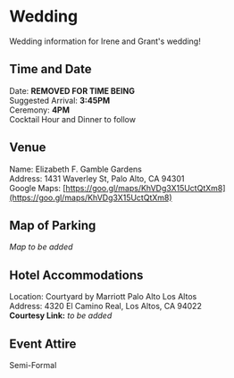 # Wedding
Wedding information for Irene and Grant's wedding!

## Time and Date
Date: **REMOVED FOR TIME BEING**  
Suggested Arrival: **3:45PM**  
Ceremony: **4PM**  
Cocktail Hour and Dinner to follow

## Venue
Name: Elizabeth F. Gamble Gardens  
Address: 1431 Waverley St, Palo Alto, CA 94301  
Google Maps: [https://goo.gl/maps/KhVDg3X15UctQtXm8](https://goo.gl/maps/KhVDg3X15UctQtXm8)  

## Map of Parking
*Map to be added*

## Hotel Accommodations
Location: Courtyard by Marriott Palo Alto Los Altos  
Address: 4320 El Camino Real, Los Altos, CA 94022   
**Courtesy Link:** *to be added*

## Event Attire
Semi-Formal
